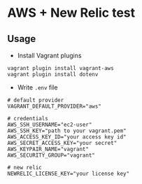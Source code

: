 AWS + New Relic test
====

## Usage

- Install Vagrant plugins

```
vagrant plugin install vagrant-aws
vagrant plugin install dotenv
```

- Write ```.env``` file

```
# default provider
VAGRANT_DEFAULT_PROVIDER="aws"

# credentials
AWS_SSH_USERNAME="ec2-user"
AWS_SSH_KEY="path to your vagrant.pem"
AWS_ACCESS_KEY_ID="your access key id"
AWS_SECRET_ACCESS_KEY="your secret"
AWS_KEYPAIR_NAME="vagrant"
AWS_SECURITY_GROUP="vagrant"

# new relic
NEWRELIC_LICENSE_KEY="your license key"
```


